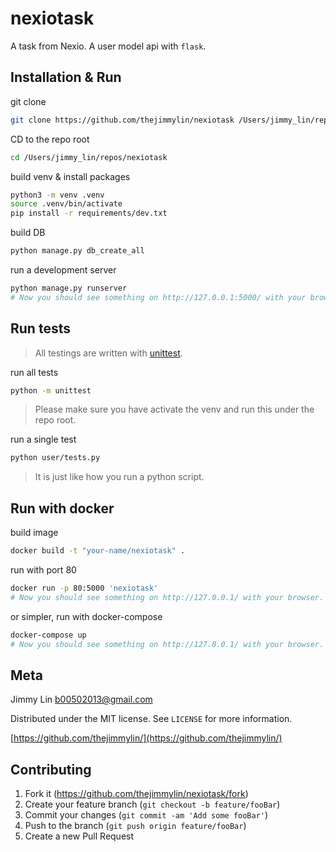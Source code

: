 # nexiotask

A task from Nexio. A user model api with `flask`.

## Installation & Run

git clone
```bash
git clone https://github.com/thejimmylin/nexiotask /Users/jimmy_lin/repos/nexiotask
```

CD to the repo root
```bash
cd /Users/jimmy_lin/repos/nexiotask
```

build venv & install packages
```bash
python3 -m venv .venv
source .venv/bin/activate
pip install -r requirements/dev.txt
```

build DB
```bash 
python manage.py db_create_all
```

run a development server
```bash 
python manage.py runserver
# Now you should see something on http://127.0.0.1:5000/ with your browser.
```

## Run tests

> All testings are written with <a href="https://docs.python.org/zh-tw/3/library/unittest.html">unittest</a>.

run all tests
```bash
python -m unittest
```
> Please make sure you have activate the venv and run this under the repo root.


run a single test
```bash
python user/tests.py
```
> It is just like how you run a python script.


## Run with docker

build image
```bash
docker build -t "your-name/nexiotask" .
```

run with port 80
```bash
docker run -p 80:5000 'nexiotask'
# Now you should see something on http://127.0.0.1/ with your browser.
```

or simpler, run with docker-compose
```bash
docker-compose up
# Now you should see something on http://127.0.0.1/ with your browser.
```


## Meta

Jimmy Lin <b00502013@gmail.com>

Distributed under the MIT license. See ``LICENSE`` for more information.

[https://github.com/thejimmylin/](https://github.com/thejimmylin/)

## Contributing

1. Fork it (<https://github.com/thejimmylin/nexiotask/fork>)
2. Create your feature branch (`git checkout -b feature/fooBar`)
3. Commit your changes (`git commit -am 'Add some fooBar'`)
4. Push to the branch (`git push origin feature/fooBar`)
5. Create a new Pull Request
